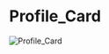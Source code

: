 # Profile_Card

![Profile_Card](https://user-images.githubusercontent.com/73696489/154256798-773c3574-13b9-4e0b-91d0-cf0e5cb8604a.PNG)
